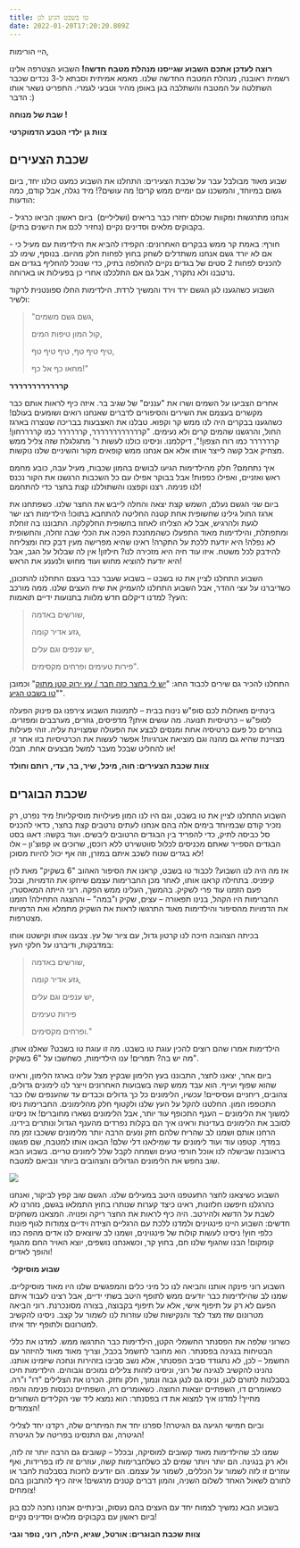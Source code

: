 ```yaml
---
title: טו בשבט הגיע לגן
date: 2022-01-20T17:20:20.809Z
---
```

היי הורימות, 

**רוצה לעדכן אתכם השבוע שגייסנו מנהלת מטבח חדשה!** השבוע הצטרפה אלינו רשמית ראובנה, מנהלת המטבח החדשה שלנו. מאמא אמיתית וסבתא ל-3 נכדים שכבר השתלטה על המטבח והשתלבה בגן באופן מהיר וטבעי לגמרי. התפריט נשאר אותו הדבר :) 

**שבת של מנוחה !**

**צוות גן ילדי הטבע הדמוקרטי**

## שכבת הצעירים

שבוע מאוד מבולבל עבר על שכבת הצעירים: התחלנו את השבוע כמעט כולנו יחד, ביום גשום במיוחד, והמשכנו עם יומיים ממש קרים! מה עושים?! מיד נגלה, אבל קודם, כמה הודעות:

\- אנחנו מתרגשות ומקוות שכולם יחזרו כבר בריאים (ושליליים)  ביום ראשון: הביאו כרגיל בקבוקים מלאים וסדינים נקיים (נחזיר לכם את הישנים בתיק).

\- חורף: באמת קר ממש בבקרים האחרונים: הקפידו להביא את הילדימות עם מעיל כי אם לא יורד גשם אנחנו משתדלים לשחק בחוץ לפחות חלק מהיום. בנוסף, שימו לב להכניס לפחות 2 סטים של בגדים נקיים להחלפה בתיק, כדי שנוכל להחליף בגדים אם נרטבנו ולא נתקרר, אבל גם אם התלכלנו אחרי כן בפעילות או בארוחה.

השבוע כשהגענו לגן הגשם ירד וירד והמשיך לרדת. הילדימות החלו ספונטנית לרקוד ולשיר:

> "גשם גשם משמים,
>
> קול המון טיפות המים,
>
> טיף טיף טף, טיף טיף טף,
>
> מחאו כף אל כף!"

**קרררררררררררר**

אחרים הצביעו על השמים ושרו את "עננים" של שגיב בר. איזה כיף לראות אותם כבר מקשרים בעצמם את השירים והסיפורים לדברים שאנחנו רואים ושומעים בעולם! כשהגענו בבקרים היה לנו ממש קר וקפוא. טבלנו את האצבעות בבריכה שנוצרה בארגז החול, והרגשנו שהמים קרים ולא נעימים. "קרררררררררררר, קרררררר כמו קררררחון! קרררררר כמו רוח הצפון!", דיקלמנו. וניסינו כולנו לעשות ר' מתגלגלת שזה צליל ממש מצחיק אבל קשה לייצר אותו אלא אם אנחנו ממש קופאים מקור והשיניים שלנו נוקשות.

איך נתחמם? חלק מהילדימות הגיעו לבושים בהמון שכבות, מעיל עבה, כובע מחמם ראש ואזניים, ואפילו כפפות! אבל בבוקר אפילו עם כל השכבות הרגשנו את הקור נכנס לנו פנימה. רצנו וקפצנו והשתוללנו קצת בחצר כדי להתחמם!

ביום שני הגשם נעלם, השמש קצת יצאה והחלה לייבש את החצר שלנו. כשפתחנו את ארגז החול גילינו שחשופית אחת קטנה החליטה להתחבא בתוכו! הילדימות רצו ישר לגעת ולהרגיש, אבל לא הצליחו לאחוז בחשופית החלקלקה. התבוננו בה זוחלת ומתפתלת, והילדימות מאוד התפעלו כשהמחנכת הפכה את הכלי שבה זחלה, והחשופית לא נפלה! היא יודעת ללכת על התקרה! ראינו שהיא מפרישה מעין דבק כזה ומצליחה להידבק לכל משטח. איזו עוד חיה היא מזכירה לנו? חילזון! אין לה שבלול על הגב, אבל היא יודעת להוציא מחוש ועוד מחוש ולנענע את הראש!

השבוע התחלנו לציין את טו בשבט – בשבוע שעבר כבר בעצם התחלנו להתכונן, כשדיברנו על עצי ההדר, אבל השבוע התחלנו להעמיק את שיח העצים שלנו. ממה מורכב העץ? למדנו דיקלום חדש מלוות בתנועות ידיים תואמות:

> שורשים באדמה,
>
> גזע אדיר קומה,
>
> יש ענפים וגם עלים,
>
> פירות טעימים ופרחים מקסימים".

התחלנו להכיר גם שירים לכבוד החג: "[יש לי בחצר כזה חבר / עץ ירוק קטן מתוק](https://www.youtube.com/watch?v=CbW58ratUQo&feature=youtu.be)" וכמובן "[טו בשבט הגיע](https://www.youtube.com/watch?v=IErHuCvUZUE)".

בינתיים מאחלות לכם סופ"ש נינוח בבית – לתמונות השבוע צירפנו גם פינוק הפעלה לסופ"ש – כרטיסיות תנועה. מה עושים איתן? מדפיסים, גוזרים, מערבבים ומפזרים. בוחרים כל פעם כרטיסיה אחת ומנסים לבצע את הפעולה שמצויינת עליה. זוהי פעילות מצויינת שהיא גם מהנה וגם מוציאת אנרגיות! אפשר לעשות את הכרטיסיות בזו אחר זו, או להחליט שבכל מעבר למשל מבצעים אחת. תבלו!

**צוות שכבת הצעירים: חוה, מיכל, שיר, בר, עדי, רותם וחולד**

## שכבת הבוגרים

השבוע התחלנו לציין את טו בשבט, וגם היו לנו המון פעילויות מוסיקליות! מיד נפרט, רק נזכיר קודם שבמיוחד בימים אלה בהם אנחנו לעתים נרטבים קצת בחצר, כדאי להכניס סל כביסה לתיק, כדי להפריד בין הבגדים הרטובים ליבשים. ועוד בקשה: דאגו בסט הבגדים הספייר שאתם מכניסים לכלול סווטשירט ללא רוכסן, שרוכים או קפוצ'ון – אלו לא בגדים שנוח לשכב איתם במזרן, וזה אף יכול להיות מסוכן!

אז מה היה לנו השבוע? לכבוד טו בשבט, קראנו את הסיפור האהוב "6 בשקיק" מאת לוין קיפניס. בתחילה קראנו אותו, לאחר מכן החברימות עצמם שיחקו את הדמויות, ובכל פעם הזמנו עוד פרי לשקיק. בהמשך, העלינו ממש הפקה. רוני הייתה המאסטרו, החברימות היו הקהל, בנינו תפאורה – עצים, שקיק ו"במה" – וההצגה התחילה! הזמנו את הדמויות מהסיפור והילדימות מאוד התרגשו לראות את השקיק מתמלא ואת הדמויות מצטרפות.

בכיתה הצהובה חיכה לנו קרטון גדול, עם ציור של עץ. צבענו אותו וקישטנו אותו במדבקות, ודיברנו על חלקי העץ:

> שורשים באדמה,
>
> גזע אדיר קומה,
>
> יש ענפים וגם עלים,
>
> פירות טעימים
>
> ופרחים מקסימים."

הילדימות אמרו שהם רוצים להכין עוגת טו בשבט. מה זו עוגת טו בשבט? שאלנו אותן. מה יש בה? תמרים! ענו הילדימות, כשחשבו על "6 בשקיק".

ביום אחר, יצאנו לחצר, התבוננו בעץ הלימון שבקיץ מצל עלינו בארגז הלימון, וראינו שהוא שפוף ועייף. הוא עבד ממש קשה בשבועות האחרונים וייצר לנו לימונים גדולים, צהובים, ריחניים ועסיסיים! עכשיו, הלימונים כל כך גדולים וכבדים עד שהענפים שלו כבר התכופפו המון. החלטנו להקל על העץ שלנו ולקטוף חלק מהלימונים. החברימות ניסו למשוך את הלימונים – הענף התכופף עוד יותר, אבל הלימונים נשארו מחוברים! אז ניסינו לסובב את הלימונים בעדינות וראינו איך הם בקלות נפרדים מהענף הגדול ונותרים בידינו. הרחנו אותם ושמנו לב שהריח שלהם חזק ונעים הרבה יותר מלימונים ששכבו זמן מה במדף. קטפנו עוד ועוד לימונים עד שמילאנו דלי שלם! הבאנו אותו למטבח, שם פגשנו בראובנה שבישלה לנו אוכל חורפי טעים ושמחה לקבל שלל לימונים טריים. בשבוע הבא שוב נחפש את הלימונים הגדולים והצהובים ביותר ונביאם למטבח.

![](/assets/pics/uploads/עץ-הלימון.jpeg)

השבוע כשיצאנו לחצר התעטפנו היטב במעילים שלנו. הגשם שוב קפץ לביקור, ואנחנו כהרגלנו חיפשנו חלזונות, ראינו כיצד קערות שנותרו בחוץ התמלאו בגשם, נזהרנו לא לשבת על הדשא ולהירטב. היה כיף לראות את החצר ריקה ופנויה. המצאנו משחקים חדשים: השבוע היינו פינגוינים ולמדנו ללכת עם הרגליים הצידה וידיים צמודות לגוף פונות כלפי חוץ! ניסינו לעשות קולות של פינגוינים, ושמנו לב שיוצאים לנו אדים מהפה כמו קומקום! הבנו שהגוף שלנו חם, בחוץ קר, וכשאנחנו נושפים, יוצא האויר החם מהגוף והופך לאדים!

 **שבוע מוסיקלי**

השבוע רוני פינקה אותנו והביאה לנו כל מיני כלים והמפגשים שלנו היו מאוד מוסיקליים. שמנו לב שהילדימות כבר יודעים ממש לתופף היטב בשתי ידיים, אבל רצינו לעבוד איתם הפעם לא רק על תיפוף אישי, אלא על תיפוף בקבוצה, בצורה מסונכרנת. רוני הביאה מטרונום שזז מצד לצד והנקישות שלנו עוזרות לנו לשמור על קצב. ניסינו להקשיב למטרונום ולתופף יחד איתו.

כשרוני שלפה את הפסנתר החשמלי הקטן, הילדימות כבר התרגשו ממש. למדנו את כללי הבטיחות בנגינה בפסנתר. הוא מחובר לחשמל בכבל, וצריך מאוד מאוד להיזהר עם החשמל – לכן, לא נתגודד סביב הפסנתר, אלא נשב סביבו בזהירות ונחכה שיזמינו אותנו. נהנינו להקשיב לנגינה של רוני, וניסינו לזהות צלילים נמוכים וגבוהים. הילדימות חיכו בסבלנות לתורם לנגן, וניסו גם לנגן גבוה ונמוך, חלק וחזק. הכרנו את הצלילים "דו" ו"רה. כשאומרים דו, השפתיים יוצאות החוצה. כשאומרים רה, השפתיים נכנסות פנימה והפה מחייך! למדנו איך למצוא את דו בפסנתר: הוא נמצא ליד שני הקלידים השחורים הצמודים!

וביום חמישי הגיעה גם הגיטרה! ספרנו יחד את המיתרים שלה, רקדנו יחד לצלילי הגיטרה, וגם התנסינו בפריטה על הגיטרה!

שמנו לב שהילדימות מאוד קשובים למוסיקה, ובכלל – קשובים גם הרבה יותר זה לזה, ולא רק בנגינה. הם יותר ויותר שמים לב כשלחברימות קשה, עוזרים זה לזו בפרידות, ואף עוזרים זו לזה לשמור על הכללים, לשמור על עצמם. הם יודעים לחכות בסבלנות לחבר או לתורם לשאול האחד לשלום השניה, והמון דברים קטנים מרגשים! איזה כיף להתבונן בהם צומחים!

בשבוע הבא נמשיך לצמוח יחד עם העצים בהם נעסוק, ובינתיים אנחנו נחכה לכם בגן ביום ראשון עם בקבוקים מלאים וסדינים נקיים!

**צוות שכבת הבוגרים: אורטל, שגיא, הילה, רוני, נופר וגבי**